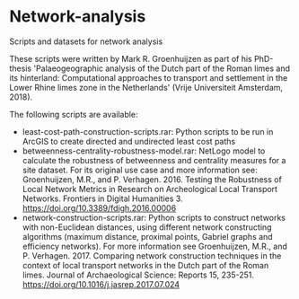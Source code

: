 # Network-analysis
Scripts and datasets for network analysis

These scripts were written by Mark R. Groenhuijzen as part of his PhD-thesis 'Palaeogeographic analysis of the Dutch part of the Roman limes and its hinterland: Computational approaches to transport and settlement in the Lower Rhine limes zone in the Netherlands' (Vrije Universiteit Amsterdam, 2018).

The following scripts are available:
- least-cost-path-construction-scripts.rar: Python scripts to be run in ArcGIS to create directed and undirected least cost paths
- betweenness-centrality-robustness-model.rar: NetLogo model to calculate the robustness of betweenness and centrality measures for a site dataset. For its original use case and more information see: Groenhuijzen, M.R., and P. Verhagen. 2016. Testing the Robustness of Local Network Metrics in Research on Archeological Local Transport Networks. Frontiers in Digital Humanities 3. https://doi.org/10.3389/fdigh.2016.00006
- network-construction-scripts.rar: Python scripts to construct networks with non-Euclidean distances, using different network constructing algorithms (maximum distance, proximal points, Gabriel graphs and efficiency networks). For more information see Groenhuijzen, M.R., and P. Verhagen. 2017. Comparing network construction techniques in the context of local transport networks in the Dutch part of the Roman limes. Journal of Archaeological Science: Reports 15, 235-251. https://doi.org/10.1016/j.jasrep.2017.07.024



